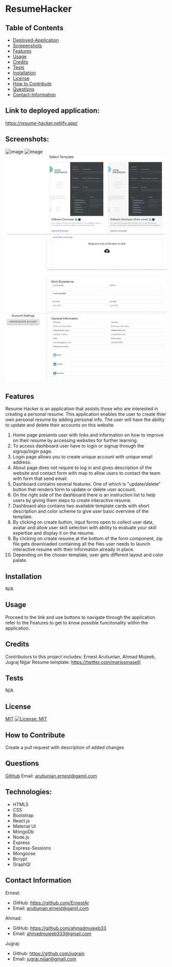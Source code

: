 # ResumeHacker


## Table of Contents
- [Deployed-Application](#deployed-application)
- [Screeenshots](#screenshots)
- [Features](#features)
- [Usage](#usage)
- [Credits](#credits)
- [Tests](#tests)
- [Installation](#installation)
- [License](#license)
- [How to Contribute](#how-to-contribute)
- [Questions](#questions) 
- [Contact-Information](#contact-information)

## Link to deployed application: 
https://resume-hacker.netlify.app/

## Screenshots:

![image](https://user-images.githubusercontent.com/82740498/128244244-4a314802-b068-406c-b316-61509bbb65d0.png)
![image](https://user-images.githubusercontent.com/82740498/128244296-b5106c81-3745-49f8-a695-2525217f7a2d.png)
<img src = "Images/Temeplate.PNG">
<img src = "Images/middle.PNG">
<img src = "Images/top.PNG">


## Features 
Resume Hacker is an application that assists those who are interested in creating a personal resume. This application enables the user to create thier own personal resume by adding personal info. The user will have the ability to update and delete their accounts on this website. 

1. Home page presents user with links and information on how to improve on their resume by accessing websites for further learning.
2. To access dashboard user have to login or signup through the signup/login page.
3. Login page allows you to create unique account with unique email address.
4. About page does not require to log in and gives description of the website and contact form with map to allow users to contact the team with form that send email.
5. Dashboard contains several features. One of which is "update/delete" button that renders form to update or delete user account.
6. On the right side of the dashboard there is an instruction list to help users by giving them steps to create interactive resume.
7. Dashboard also contains two available template cards with short description and color scheme to give user basic overview of the template.
8. By clicking on create button, input forms open to collect user data, avatar and allow user skill  selection with ability to evaluate your skill expertise and display it on the resume.
9. By clicking on create resume at the bottom of the form component, zip file gets downloaded containing all the files user needs to launch interactive resume with their information already in place.
10. Depending on the chosen template, user gets different layout and color palate.


## Installation 
N/A

## Usage 
Proceed to the link and use buttons to navigate through the application. refer to the Features to get to know possible funcitonality within the application.

## Credits 
Contributors to this project includes:
 Ernest Arutiunian, Ahmad Mujeeb, Jugraj Nijjar
 Resume template: https://twitter.com/mariosmaselli

## Tests 
N/A


## License 
[MIT](https://choosealicense.com/licenses/mit/)
[![License: MIT](https://img.shields.io/badge/License-MIT-yellow.svg)](https://opensource.org/licenses/MIT)
 
 
## How to Contribute 
Create a pull request with description of added changes


## Questions 
[GitHub](https://github.com/ErnestAr)
Email: arutiunian.ernest@gamil.com


## Technologies:
* HTML5
* CSS
* Bootstrap
* React.js
* Material UI
* MongoDb
* Node.js
* Express
* Express-Sessions
* Mongoose
* Bcrypt
* GraphQl


## Contact Information
Ernest: 
- GitHub: https://github.com/ErnestAr
- Email: arutiunian.ernest@gamil.com

Ahmad: 
- GitHub: https://github.com/ahmadmujeeb33
- Email: ahmadmujeeb333@gmail.com

Jugraj:
- Github: https://github.com/jugrajn
- Email: jugraj.nijjar@gmail.com
 

